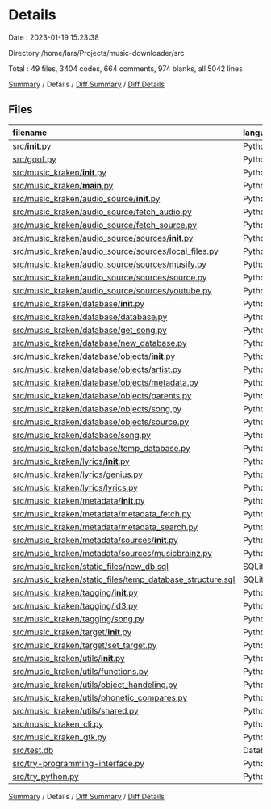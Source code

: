 # Details

Date : 2023-01-19 15:23:38

Directory /home/lars/Projects/music-downloader/src

Total : 49 files,  3404 codes, 664 comments, 974 blanks, all 5042 lines

[Summary](results.md) / Details / [Diff Summary](diff.md) / [Diff Details](diff-details.md)

## Files
| filename | language | code | comment | blank | total |
| :--- | :--- | ---: | ---: | ---: | ---: |
| [src/__init__.py](/src/__init__.py) | Python | 0 | 0 | 1 | 1 |
| [src/goof.py](/src/goof.py) | Python | 116 | 6 | 29 | 151 |
| [src/music_kraken/__init__.py](/src/music_kraken/__init__.py) | Python | 118 | 32 | 48 | 198 |
| [src/music_kraken/__main__.py](/src/music_kraken/__main__.py) | Python | 3 | 2 | 3 | 8 |
| [src/music_kraken/audio_source/__init__.py](/src/music_kraken/audio_source/__init__.py) | Python | 10 | 0 | 5 | 15 |
| [src/music_kraken/audio_source/fetch_audio.py](/src/music_kraken/audio_source/fetch_audio.py) | Python | 75 | 12 | 20 | 107 |
| [src/music_kraken/audio_source/fetch_source.py](/src/music_kraken/audio_source/fetch_source.py) | Python | 54 | 1 | 16 | 71 |
| [src/music_kraken/audio_source/sources/__init__.py](/src/music_kraken/audio_source/sources/__init__.py) | Python | 0 | 0 | 1 | 1 |
| [src/music_kraken/audio_source/sources/local_files.py](/src/music_kraken/audio_source/sources/local_files.py) | Python | 40 | 0 | 18 | 58 |
| [src/music_kraken/audio_source/sources/musify.py](/src/music_kraken/audio_source/sources/musify.py) | Python | 136 | 9 | 37 | 182 |
| [src/music_kraken/audio_source/sources/source.py](/src/music_kraken/audio_source/sources/source.py) | Python | 11 | 5 | 8 | 24 |
| [src/music_kraken/audio_source/sources/youtube.py](/src/music_kraken/audio_source/sources/youtube.py) | Python | 71 | 4 | 24 | 99 |
| [src/music_kraken/database/__init__.py](/src/music_kraken/database/__init__.py) | Python | 12 | 1 | 4 | 17 |
| [src/music_kraken/database/database.py](/src/music_kraken/database/database.py) | Python | 191 | 102 | 45 | 338 |
| [src/music_kraken/database/get_song.py](/src/music_kraken/database/get_song.py) | Python | 40 | 5 | 11 | 56 |
| [src/music_kraken/database/new_database.py](/src/music_kraken/database/new_database.py) | Python | 402 | 110 | 107 | 619 |
| [src/music_kraken/database/objects/__init__.py](/src/music_kraken/database/objects/__init__.py) | Python | 15 | 0 | 5 | 20 |
| [src/music_kraken/database/objects/artist.py](/src/music_kraken/database/objects/artist.py) | Python | 18 | 0 | 5 | 23 |
| [src/music_kraken/database/objects/metadata.py](/src/music_kraken/database/objects/metadata.py) | Python | 245 | 52 | 50 | 347 |
| [src/music_kraken/database/objects/parents.py](/src/music_kraken/database/objects/parents.py) | Python | 46 | 8 | 23 | 77 |
| [src/music_kraken/database/objects/song.py](/src/music_kraken/database/objects/song.py) | Python | 258 | 52 | 76 | 386 |
| [src/music_kraken/database/objects/source.py](/src/music_kraken/database/objects/source.py) | Python | 46 | 7 | 13 | 66 |
| [src/music_kraken/database/song.py](/src/music_kraken/database/song.py) | Python | 125 | 20 | 45 | 190 |
| [src/music_kraken/database/temp_database.py](/src/music_kraken/database/temp_database.py) | Python | 12 | 0 | 8 | 20 |
| [src/music_kraken/lyrics/__init__.py](/src/music_kraken/lyrics/__init__.py) | Python | 0 | 0 | 1 | 1 |
| [src/music_kraken/lyrics/genius.py](/src/music_kraken/lyrics/genius.py) | Python | 115 | 16 | 42 | 173 |
| [src/music_kraken/lyrics/lyrics.py](/src/music_kraken/lyrics/lyrics.py) | Python | 36 | 25 | 20 | 81 |
| [src/music_kraken/metadata/__init__.py](/src/music_kraken/metadata/__init__.py) | Python | 6 | 0 | 2 | 8 |
| [src/music_kraken/metadata/metadata_fetch.py](/src/music_kraken/metadata/metadata_fetch.py) | Python | 257 | 24 | 65 | 346 |
| [src/music_kraken/metadata/metadata_search.py](/src/music_kraken/metadata/metadata_search.py) | Python | 253 | 40 | 72 | 365 |
| [src/music_kraken/metadata/sources/__init__.py](/src/music_kraken/metadata/sources/__init__.py) | Python | 3 | 0 | 2 | 5 |
| [src/music_kraken/metadata/sources/musicbrainz.py](/src/music_kraken/metadata/sources/musicbrainz.py) | Python | 42 | 6 | 9 | 57 |
| [src/music_kraken/static_files/new_db.sql](/src/music_kraken/static_files/new_db.sql) | SQLite | 71 | 0 | 10 | 81 |
| [src/music_kraken/static_files/temp_database_structure.sql](/src/music_kraken/static_files/temp_database_structure.sql) | SQLite | 135 | 0 | 10 | 145 |
| [src/music_kraken/tagging/__init__.py](/src/music_kraken/tagging/__init__.py) | Python | 8 | 0 | 2 | 10 |
| [src/music_kraken/tagging/id3.py](/src/music_kraken/tagging/id3.py) | Python | 51 | 4 | 20 | 75 |
| [src/music_kraken/tagging/song.py](/src/music_kraken/tagging/song.py) | Python | 3 | 0 | 1 | 4 |
| [src/music_kraken/target/__init__.py](/src/music_kraken/target/__init__.py) | Python | 4 | 0 | 2 | 6 |
| [src/music_kraken/target/set_target.py](/src/music_kraken/target/set_target.py) | Python | 37 | 7 | 18 | 62 |
| [src/music_kraken/utils/__init__.py](/src/music_kraken/utils/__init__.py) | Python | 1 | 1 | 1 | 3 |
| [src/music_kraken/utils/functions.py](/src/music_kraken/utils/functions.py) | Python | 3 | 0 | 1 | 4 |
| [src/music_kraken/utils/object_handeling.py](/src/music_kraken/utils/object_handeling.py) | Python | 19 | 0 | 6 | 25 |
| [src/music_kraken/utils/phonetic_compares.py](/src/music_kraken/utils/phonetic_compares.py) | Python | 39 | 2 | 17 | 58 |
| [src/music_kraken/utils/shared.py](/src/music_kraken/utils/shared.py) | Python | 61 | 3 | 9 | 73 |
| [src/music_kraken_cli.py](/src/music_kraken_cli.py) | Python | 94 | 9 | 32 | 135 |
| [src/music_kraken_gtk.py](/src/music_kraken_gtk.py) | Python | 3 | 0 | 2 | 5 |
| [src/test.db](/src/test.db) | Database | 92 | 0 | 0 | 92 |
| [src/try-programming-interface.py](/src/try-programming-interface.py) | Python | 14 | 98 | 22 | 134 |
| [src/try_python.py](/src/try_python.py) | Python | 13 | 1 | 6 | 20 |

[Summary](results.md) / Details / [Diff Summary](diff.md) / [Diff Details](diff-details.md)